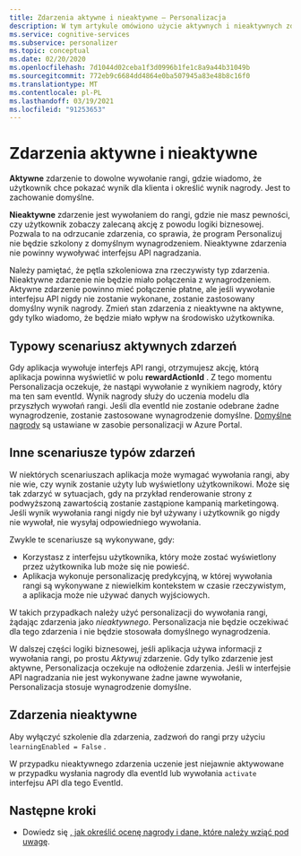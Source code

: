 ```yaml
---
title: Zdarzenia aktywne i nieaktywne — Personalizacja
description: W tym artykule omówiono użycie aktywnych i nieaktywnych zdarzeń w ramach usługi personalizacji.
ms.service: cognitive-services
ms.subservice: personalizer
ms.topic: conceptual
ms.date: 02/20/2020
ms.openlocfilehash: 7d1044d02ceba1f3d0996b1fe1c8a9a44b31049b
ms.sourcegitcommit: 772eb9c6684dd4864e0ba507945a83e48b8c16f0
ms.translationtype: MT
ms.contentlocale: pl-PL
ms.lasthandoff: 03/19/2021
ms.locfileid: "91253653"
---
```

# <a name="active-and-inactive-events"></a>Zdarzenia aktywne i nieaktywne

**Aktywne** zdarzenie to dowolne wywołanie rangi, gdzie wiadomo, że użytkownik chce pokazać wynik dla klienta i określić wynik nagrody. Jest to zachowanie domyślne.

**Nieaktywne** zdarzenie jest wywołaniem do rangi, gdzie nie masz pewności, czy użytkownik zobaczy zalecaną akcję z powodu logiki biznesowej. Pozwala to na odrzucanie zdarzenia, co sprawia, że program Personalizuj nie będzie szkolony z domyślnym wynagrodzeniem. Nieaktywne zdarzenia nie powinny wywoływać interfejsu API nagradzania.

Należy pamiętać, że pętla szkoleniowa zna rzeczywisty typ zdarzenia. Nieaktywne zdarzenie nie będzie miało połączenia z wynagrodzeniem. Aktywne zdarzenie powinno mieć połączenie płatne, ale jeśli wywołanie interfejsu API nigdy nie zostanie wykonane, zostanie zastosowany domyślny wynik nagrody. Zmień stan zdarzenia z nieaktywne na aktywne, gdy tylko wiadomo, że będzie miało wpływ na środowisko użytkownika.

## <a name="typical-active-events-scenario"></a>Typowy scenariusz aktywnych zdarzeń

Gdy aplikacja wywołuje interfejs API rangi, otrzymujesz akcję, którą aplikacja powinna wyświetlić w polu **rewardActionId** .  Z tego momentu Personalizacja oczekuje, że nastąpi wywołanie z wynikiem nagrody, który ma ten sam eventId. Wynik nagrody służy do uczenia modelu dla przyszłych wywołań rangi. Jeśli dla eventId nie zostanie odebrane żadne wynagrodzenie, zostanie zastosowane wynagrodzenie domyślne. [Domyślne nagrody](how-to-settings.md#configure-rewards-for-the-feedback-loop) są ustawiane w zasobie personalizacji w Azure Portal.

## <a name="other-event-type-scenarios"></a>Inne scenariusze typów zdarzeń

W niektórych scenariuszach aplikacja może wymagać wywołania rangi, aby nie wie, czy wynik zostanie użyty lub wyświetlony użytkownikowi. Może się tak zdarzyć w sytuacjach, gdy na przykład renderowanie strony z podwyższoną zawartością zostanie zastąpione kampanią marketingową. Jeśli wynik wywołania rangi nigdy nie był używany i użytkownik go nigdy nie wywołał, nie wysyłaj odpowiedniego wywołania.

Zwykle te scenariusze są wykonywane, gdy:

* Korzystasz z interfejsu użytkownika, który może zostać wyświetlony przez użytkownika lub może się nie powieść.
* Aplikacja wykonuje personalizację predykcyjną, w której wywołania rangi są wykonywane z niewielkim kontekstem w czasie rzeczywistym, a aplikacja może nie używać danych wyjściowych.

W takich przypadkach należy użyć personalizacji do wywołania rangi, żądając zdarzenia jako _nieaktywnego_. Personalizacja nie będzie oczekiwać dla tego zdarzenia i nie będzie stosowała domyślnego wynagrodzenia.

W dalszej części logiki biznesowej, jeśli aplikacja używa informacji z wywołania rangi, po prostu _Aktywuj_ zdarzenie. Gdy tylko zdarzenie jest aktywne, Personalizacja oczekuje na odłożenie zdarzenia. Jeśli w interfejsie API nagradzania nie jest wykonywane żadne jawne wywołanie, Personalizacja stosuje wynagrodzenie domyślne.

## <a name="inactive-events"></a>Zdarzenia nieaktywne

Aby wyłączyć szkolenie dla zdarzenia, zadzwoń do rangi przy użyciu `learningEnabled = False` .

W przypadku nieaktywnego zdarzenia uczenie jest niejawnie aktywowane w przypadku wysłania nagrody dla eventId lub wywołania `activate` interfejsu API dla tego EventId.

## <a name="next-steps"></a>Następne kroki

* Dowiedz się [, jak określić ocenę nagrody i dane, które należy wziąć pod uwagę](concept-rewards.md).
